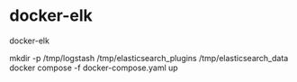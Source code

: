 # docker-elk
docker-elk

mkdir -p /tmp/logstash /tmp/elasticsearch_plugins /tmp/elasticsearch_data
docker compose -f docker-compose.yaml up

